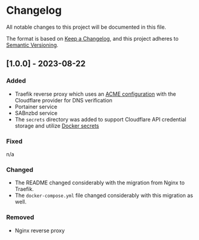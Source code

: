 # Changelog

All notable changes to this project will be documented in this file.

The format is based on [Keep a Changelog](https://keepachangelog.com/en/1.0.0/),
and this project adheres to [Semantic Versioning](https://semver.org/spec/v2.0.0.html).

## [1.0.0] - 2023-08-22

### Added

- Traefik reverse proxy which uses an [ACME configuration](https://doc.traefik.io/traefik/v1.6/configuration/acme/) with the Cloudflare provider for DNS verification
- Portainer service
- SABnzbd service
- The `secrets` directory was added to support Cloudflare API credential storage and utilize [Docker secrets](https://docs.docker.com/compose/use-secrets/)

### Fixed

n/a

### Changed

- The README changed considerably with the migration from Nginx to Traefik.
- The `docker-compose.yml` file changed considerably with this migration as well.

### Removed

- Nginx reverse proxy
